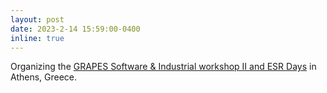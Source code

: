 ```yaml
---
layout: post
date: 2023-2-14 15:59:00-0400
inline: true
---
```


Organizing the <a href="http://grapes-network.eu/event/software-industrial-workshop-ii-and-esr-days/">GRAPES Software & Industrial workshop II and ESR Days</a> in Athens, Greece.
